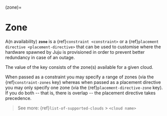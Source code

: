 (zone)=
# Zone

A(n availability) **`zone`** is a  {ref}`constraint <constraint>` or a {ref}`placement directive <placement-directive>` that can be used to customise where the hardware spawned by Juju is provisioned in order to prevent better redundancy in case of an outage. 

The value of the key consists of the zone(s) available for a given cloud. 

When passed as a constraint you may specify a range of zones (via the {ref}`constraint-zones` key) whereas when passed as a placement directive you may only specify one zone (via the {ref}`placement-directive-zone` key). If you do both -- that is, there is overlap -- the placement directive takes precedence.

> See more: {ref}`list-of-supported-clouds` > `<cloud name>` 

<!--MOVING THIS CONTENT TO THE CLOUD SPECIFIC DOCS
Juju supports such zones on Google Compute Engine, VMware vSphere, Amazon’s EC2, OpenStack-based clouds, and [MAAS ](https://docs.ubuntu.com/maas/en/manage-zones). 

To evenly distribute an application's units across all available zones in a cloud region, Juju  allocates a new unit to the zone that has the fewest number of units of that application already deployed. 

See the {ref}`Supported clouds <list-of-supported-clouds>` page for more details on cloud regions and zones, and other cloud-specific settings.
-->


<!--
One way to select specific availability zones is via a {ref}`constraint <constraint>`. This can be done by running `juju bootstrap`, `juju deploy`, or `juju add-machine` with the `--constraints` option with the `zones` key. Another way is via a {ref}`placement directive <placement-directive>`, by using `juju bootstrap`, `juju deploy`, `juju add-machine` , `juju add-unit` , or  `juju enable-ha` with the `--to` option and the `zone` key. In the case of conflicts, the latter takes precedence.
-->
